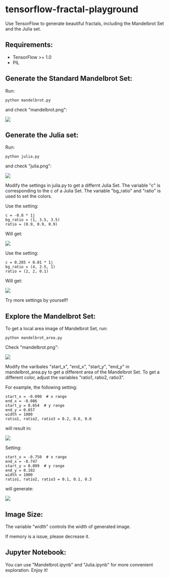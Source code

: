 # tensorflow-fractal-playground
Use TensorFlow to generate beautiful fractals, including the Mandelbrot Set and the Julia set.

## Requirements:
- TensorFlow >= 1.0
- PIL

## Generate the Standard Mandelbrot Set:

Run:
```
python mandelbrot.py
```

and check "mandelbrot.png":

![](https://github.com/hzy46/tensorflow-fractal-playground/blob/master/img/m0.png?raw=true)

## Generate the Julia set:

Run:
```
python julia.py
```

and check "julia.png":

![](https://github.com/hzy46/tensorflow-fractal-playground/blob/master/img/j1.png?raw=true)

Modify the settings in julia.py to get a differnt Julia Set. The variable "c" is corresponding to the c of a Julia Set. The variable "bg_ratio" and "ratio" is used to set the colors.

Use the setting:
```
c = -0.8 * 1j
bg_ratio = (1, 3.5, 3.5)
ratio = (0.9, 0.9, 0.9)
```
Will get:

![](https://github.com/hzy46/tensorflow-fractal-playground/blob/master/img/j2.png?raw=true)


Use the setting:
```
c = 0.285 + 0.01 * 1j
bg_ratio = (4, 2.5, 1)
ratio = (2, 2, 0.1)
```
Will get:

![](https://github.com/hzy46/tensorflow-fractal-playground/blob/master/img/j3.png?raw=true)

Try more settings by yourself!

## Explore the Mandelbrot Set:

To get a local area image of Mandelbrot Set, run:

```
python mandelbrot_area.py
```

Check "mandelbrot.png":

![](https://github.com/hzy46/tensorflow-fractal-playground/blob/master/img/m1.png?raw=true)

Modify the varibales "start_x", "end_x", "start_y", "end_y" in mandelbrot_area.py to get a different area of the Mandelbrot Set. To get a different color, adjust the variables "ratio1, ratio2, ratio3".

For example, the following setting:

```
start_x = -0.090  # x range
end_x = -0.086
start_y = 0.654  # y range
end_y = 0.657
width = 1000
ratio1, ratio2, ratio3 = 0.2, 0.6, 0.6
```

will result in:

![](https://github.com/hzy46/tensorflow-fractal-playground/blob/master/img/m2.png?raw=true)

Setting:

```
start_x = -0.750  # x range
end_x = -0.747
start_y = 0.099  # y range
end_y = 0.102
width = 1000
ratio1, ratio2, ratio3 = 0.1, 0.1, 0.3
```

will generate:

![](https://github.com/hzy46/tensorflow-fractal-playground/blob/master/img/m3.png?raw=true)


## Image Size:

The variable "width" controls the width of generated image.

If memory is a issue, please decrease it.

## Jupyter Notebook:

You can use "Mandelbrot.ipynb" and "Julia.ipynb" for more convenient exploration. Enjoy it!

